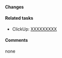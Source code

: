 #### Changes
<!-- Short description of what has changed -->

#### Related tasks
- ClickUp: [XXXXXXXXX](https://app.clickup.com/t/XXXXXXXXX)

#### Comments
<!-- Information how to test or any additional info -->
none
